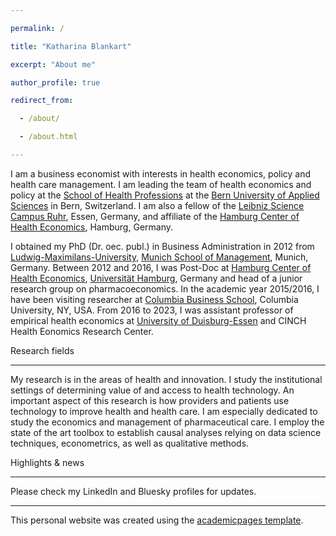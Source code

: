 ---
permalink: /
title: "Katharina Blankart"
excerpt: "About me"
author_profile: true
redirect_from: 
  - /about/
  - /about.html
---



I am a business economist with interests in health economics, policy and health care management. I am leading the team of health economics and policy at the [School of Health Professions](https://www.bfh.ch/health-professions/en/) at the [Bern University of Applied Sciences](https://www.bfh.ch/en/) in Bern, Switzerland. I am also a fellow of the [Leibniz Science Campus Ruhr](https://lscr.rwi-essen.de/en/), Essen, Germany, and affiliate of the [Hamburg Center of Health Economics](https://www.hche.uni-hamburg.de/ueberuns/personen/affiliates.html), Hamburg, Germany.

I obtained my PhD (Dr. oec. publ.) in Business Administration in 2012 from [Ludwig-Maximilans-University](https://www.en.uni-muenchen.de/index.html), [Munich School of Management](https://www.en.bwl.uni-muenchen.de/index.html), Munich, Germany. Between 2012 and 2016, I was Post-Doc at [Hamburg Center of Health Economics](https://lscr.rwi-essen.de/en/), [Universität Hamburg](https://www.uni-hamburg.de/en.html), Germany and head of a junior research group on pharmacoeconomics. In the academic year 2015/2016, I have been visiting researcher at [Columbia Business School](https://home.gsb.columbia.edu/), Columbia University, NY, USA. From 2016 to 2023, I was assistant professor of empirical health economics at [University of Duisburg-Essen](https://www.hcm.wiwi.uni-due.de/en/team/katharina-blankart/) and CINCH Health Eonomics Research Center.



Research fields
-------

My research is in the areas of health and innovation. I study the institutional settings of determining value of and access to health technology. An important aspect of this research is how providers and patients use technology to improve health and health care. I am especially dedicated to study the economics and management of pharmaceutical care. I employ the state of the art toolbox to establish causal analyses relying on data science techniques, econometrics, as well as qualitative methods.

Highlights & news
-------

Please check my LinkedIn and Bluesky profiles for updates.




- - - 
This personal website was created using the [academicpages template](https://github.com/academicpages/academicpages.github.io).
